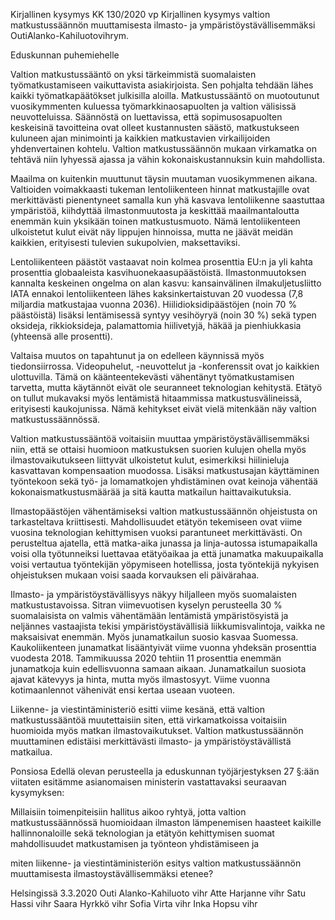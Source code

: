 Kirjallinen kysymys KK 130/2020 vp
Kirjallinen kysymys valtion matkustussäännön muuttamisesta ilmasto- ja ympäristöystävällisemmäksi
OutiAlanko-Kahiluotovihrym.

Eduskunnan puhemiehelle

Valtion matkustussääntö on yksi tärkeimmistä suomalaisten työmatkustamiseen vaikuttavista asiakirjoista. Sen pohjalta tehdään lähes kaikki työmatkapäätökset julkisilla aloilla. Matkustussääntö on muotoutunut vuosikymmenten kuluessa työmarkkinaosapuolten ja valtion välisissä neuvotteluissa. Säännöstä on luettavissa, että sopimusosapuolten keskeisinä tavoitteina ovat olleet kustannusten säästö, matkustukseen kuluneen ajan minimointi ja kaikkien matkustavien virkailijoiden yhdenvertainen kohtelu. Valtion matkustussäännön mukaan virkamatka on tehtävä niin lyhyessä ajassa ja vähin kokonaiskustannuksin kuin mahdollista.

Maailma on kuitenkin muuttunut täysin muutaman vuosikymmenen aikana. Valtioiden voimakkaasti tukeman lentoliikenteen hinnat matkustajille ovat merkittävästi pienentyneet samalla kun yhä kasvava lentoliikenne saastuttaa ympäristöä, kiihdyttää ilmastonmuutosta ja keskittää maailmantaloutta enemmän kuin yksikään toinen matkustusmuoto. Nämä lentoliikenteen ulkoistetut kulut eivät näy lippujen hinnoissa, mutta ne jäävät meidän kaikkien, erityisesti tulevien sukupolvien, maksettaviksi.  

Lentoliikenteen päästöt vastaavat noin kolmea prosenttia EU:n ja yli kahta prosenttia globaaleista kasvihuonekaasupäästöistä. Ilmastonmuutoksen kannalta keskeinen ongelma on alan kasvu: kansainvälinen ilmakuljetusliitto IATA ennakoi lentoliikenteen lähes kaksinkertaistuvan 20 vuodessa (7,8 miljardia matkustajaa vuonna 2036). Hiilidioksidipäästöjen (noin 70 % päästöistä) lisäksi lentämisessä syntyy vesihöyryä (noin 30 %) sekä typen oksideja, rikkioksideja, palamattomia hiilivetyjä, häkää ja pienhiukkasia (yhteensä alle prosentti).

Valtaisa muutos on  tapahtunut  ja  on  edelleen  käynnissä  myös  tiedonsiirrossa. Videopuhelut, -neuvottelut ja -konferenssit ovat jo kaikkien ulottuvilla. Tämä on käänteentekevästi vähentänyt työmatkustamisen tarvetta, mutta käytännöt eivät ole seuranneet teknologian kehitystä. Etätyö on tullut mukavaksi myös lentämistä hitaammissa matkustusvälineissä, erityisesti kaukojunissa. Nämä kehitykset eivät vielä mitenkään näy valtion matkustussäännössä.  

Valtion matkustussääntöä voitaisiin muuttaa ympäristöystävällisemmäksi niin, että se ottaisi huomioon matkustuksen suorien kulujen ohella myös ilmastovaikutukseen liittyvät ulkoistetut kulut, esimerkiksi hiilinieluja kasvattavan kompensaation muodossa. Lisäksi matkustusajan käyttäminen työntekoon sekä työ- ja lomamatkojen yhdistäminen ovat keinoja vähentää kokonaismatkustusmäärää ja sitä kautta matkailun haittavaikutuksia.  

Ilmastopäästöjen vähentämiseksi valtion matkustussäännön ohjeistusta on tarkasteltava kriittisesti. Mahdollisuudet etätyön tekemiseen ovat viime vuosina teknologian kehittymisen vuoksi parantuneet merkittävästi. On perusteltua ajatella, että matka-aika junassa ja linja-autossa istumapaikalla voisi olla työtunneiksi luettavaa etätyöaikaa ja että junamatka makuupaikalla voisi vertautua työntekijän yöpymiseen hotellissa, josta työntekijä nykyisen ohjeistuksen mukaan voisi saada korvauksen eli päivärahaa.

Ilmasto- ja ympäristöystävällisyys näkyy hiljalleen myös suomalaisten matkustustavoissa. Sitran viimevuotisen kyselyn perusteella 30 % suomalaisista on valmis vähentämään lentämistä ympäristösyistä ja neljännes vastaajista tekisi ympäristöystävällisiä liikkumisvalintoja, vaikka ne maksaisivat enemmän. Myös junamatkailun suosio kasvaa Suomessa. Kaukoliikenteen junamatkat lisääntyivät viime vuonna yhdeksän prosenttia vuodesta 2018. Tammikuussa 2020 tehtiin 11 prosenttia enemmän junamatkoja kuin edellisvuonna samaan aikaan. Junamatkailun suosiota ajavat kätevyys ja hinta, mutta myös ilmastosyyt. Viime vuonna kotimaanlennot vähenivät ensi kertaa useaan vuoteen.

Liikenne- ja viestintäministeriö esitti viime kesänä, että valtion matkustussääntöä muutettaisiin siten, että virkamatkoissa voitaisiin huomioida myös matkan ilmastovaikutukset. Valtion matkustussäännön muuttaminen edistäisi merkittävästi ilmasto- ja ympäristöystävällistä matkailua.

Ponsiosa
Edellä olevan perusteella ja eduskunnan työjärjestyksen 27 §:ään viitaten esitämme asianomaisen ministerin vastattavaksi seuraavan kysymyksen:

Millaisiin toimenpiteisiin hallitus aikoo ryhtyä, jotta valtion matkustussäännössä huomioidaan ilmaston lämpenemisen haasteet kaikille hallinnonaloille sekä teknologian ja etätyön kehittymisen suomat mahdollisuudet matkustamisen ja työnteon yhdistämiseen ja  

miten liikenne- ja viestintäministeriön esitys valtion matkustussäännön muuttamisesta ilmastoystävällisemmäksi etenee?  

Helsingissä 3.3.2020
Outi Alanko-Kahiluoto vihr
Atte Harjanne vihr
Satu Hassi vihr
Saara Hyrkkö vihr
Sofia Virta vihr
Inka Hopsu vihr
